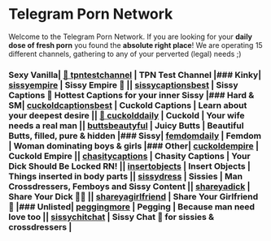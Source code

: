 # Telegram Porn Network

Welcome to the Telegram Porn Network. If you are looking for your **daily dose of fresh porn** you found the **absolute right place**!
We are operating 15 different channels, gathering to any of your perverted (legal) needs ;)


### Sexy Vanilla| [🍭 tpntestchannel](https://t.me/tpntestchannel) | TPN Test Channel |### Kinky| [ sissyempire](https://t.me/sissyempire) | Sissy Empire 🎀 || [ sissycaptionsbest](https://t.me/sissycaptionsbest) | Sissy Captions 💋 Hottest Captions for your inner Sissy |### Hard & SM| [ cuckoldcaptionsbest](https://t.me/cuckoldcaptionsbest) | Cuckold Captions | Learn about your deepest desire || [💾 cuckolddaily](https://t.me/cuckolddaily) | Cuckold | Your wife needs a real man || [ buttsbeautyful](https://t.me/buttsbeautyful) | Juicy Butts | Beautiful Butts, filled, pure & hidden |### Sissy| [ femdomdaily](https://t.me/femdomdaily) | Femdom | Woman dominating boys & girls |### Other| [ cuckoldempire](https://t.me/cuckoldempire) | Cuckold Empire || [ chasitycaptions](https://t.me/chasitycaptions) | Chasity Captions | Your Dick Should Be Locked RN! || [ insertobjects](https://t.me/insertobjects) | Insert Objects | Things inserted in body parts || [ sissydress](https://t.me/sissydress) | Sissies | Man Crossdressers, Femboys and Sissy Content || [ shareyadick](https://t.me/shareyadick) | Share Your Dick 🍆🔞 || [ shareyagirlfriend](https://t.me/shareyagirlfriend) | Share Your Girlfriend 🔞 |### Unlisted| [ peggingmore](https://t.me/peggingmore) | Pegging | Because man need love too || [ sissychitchat](https://t.me/sissychitchat) | Sissy Chat 🍭 for sissies & crossdressers |